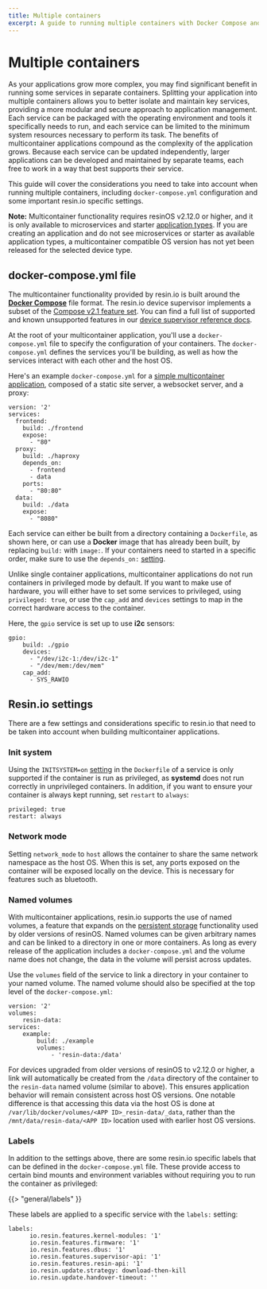 ```yaml
---
title: Multiple containers
excerpt: A guide to running multiple containers with Docker Compose and resin.io
---
```


# Multiple containers

As your applications grow more complex, you may find significant benefit in running some services in separate containers. Splitting your application into multiple containers allows you to better isolate and maintain key services, providing a more modular and secure approach to application management. Each service can be packaged with the operating environment and tools it specifically needs to run, and each service can be limited to the minimum system resources necessary to perform its task. The benefits of multicontainer applications compound as the complexity of the application grows. Because each service can be updated independently, larger applications can be developed and maintained by separate teams, each free to work in a way that best supports their service. 

This guide will cover the considerations you need to take into account when running multiple containers, including `docker-compose.yml` configuration and some important resin.io specific settings.

__Note:__ Multicontainer functionality requires resinOS v2.12.0 or higher, and it is only available to microservices and starter [application types][app-types]. If you are creating an application and do not see microservices or starter as available application types, a multicontainer compatible OS version has not yet been released for the selected device type. 

## docker-compose.yml file

The multicontainer functionality provided by resin.io is built around the **[Docker Compose][docker-compose]** file format. The resin.io device supervisor implements a subset of the [Compose v2.1 feature set][compose-features]. You can find a full list of supported and known unsupported features in our [device supervisor reference docs][compose-support].

At the root of your multicontainer application, you'll use a `docker-compose.yml` file to specify the configuration of your containers. The `docker-compose.yml` defines the services you'll be building, as well as how the services interact with each other and the host OS.

Here's an example `docker-compose.yml` for a [simple multicontainer application][simple-app], composed of a static site server, a websocket server, and a proxy:

```
version: '2'
services:
  frontend:
    build: ./frontend
    expose:
      - "80"
  proxy:
    build: ./haproxy
    depends_on:
      - frontend
      - data
    ports:
      - "80:80"
  data:
    build: ./data
    expose:
      - "8080"
```

Each service can either be built from a directory containing a `Dockerfile`, as shown here, or can use a **Docker** image that has already been built, by replacing `build:` with `image:`. If your containers need to started in a specific order, make sure to use the `depends_on:` [setting][depends-on].

Unlike single container applications, multicontainer applications do not run containers in privileged mode by default. If you want to make use of hardware, you will either have to set some services to privileged, using `privileged: true`, or use the `cap_add` and `devices` settings to map in the correct hardware access to the container.

Here, the `gpio` service is set up to use **i2c** sensors:

```
gpio:
    build: ./gpio
    devices:
      - "/dev/i2c-1:/dev/i2c-1"
      - "/dev/mem:/dev/mem"
    cap_add: 
      - SYS_RAWIO
```

## Resin.io settings

There are a few settings and considerations specific to resin.io that need to be taken into account when building multicontainer applications. 

### Init system

Using the `INITSYSTEM=on` [setting][init-system] in the `Dockerfile` of a service is only supported if the container is run as privileged, as **systemd** does not run correctly in unprivileged containers. In addition, if you want to ensure your container is always kept running, set `restart` to `always`: 

```
privileged: true
restart: always
```

### Network mode

Setting `network_mode` to `host` allows the container to share the same network namespace as the host OS. When this is set, any ports exposed on the container will be exposed locally on the device. This is necessary for features such as bluetooth.

### Named volumes

With multicontainer applications, resin.io supports the use of named volumes, a feature that expands on the [persistent storage][persistent-storage] functionality used by older versions of resinOS. Named volumes can be given arbitrary names and can be linked to a directory in one or more containers. As long as every release of the application includes a `docker-compose.yml` and the volume name does not change, the data in the volume will persist across updates. 

Use the `volumes` field of the service to link a directory in your container to your named volume. The named volume should also be specified at the top level of the `docker-compose.yml`:

```
version: '2'
volumes: 
    resin-data:
services:
    example:
        build: ./example
        volumes: 
            - 'resin-data:/data'
```

For devices upgraded from older versions of resinOS to v2.12.0 or higher, a link will automatically be created from the `/data` directory of the container to the `resin-data` named volume (similar to above). This ensures application behavior will remain consistent across host OS versions. One notable difference is that accessing this data via the host OS is done at `/var/lib/docker/volumes/<APP ID>_resin-data/_data`, rather than the `/mnt/data/resin-data/<APP ID>` location used with earlier host OS versions. 

### Labels 

In addition to the settings above, there are some resin.io specific labels that can be defined in the `docker-compose.yml` file. These provide access to certain bind mounts and environment variables without requiring you to run the container as privileged:

{{> "general/labels" }}

These labels are applied to a specific service with the `labels:` setting:

```
labels:
      io.resin.features.kernel-modules: '1'
      io.resin.features.firmware: '1'
      io.resin.features.dbus: '1'
      io.resin.features.supervisor-api: '1'
      io.resin.features.resin-api: '1'
      io.resin.update.strategy: download-then-kill
      io.resin.update.handover-timeout: ''
```

[docker-compose]:https://docs.docker.com/compose/overview/
[simple-app]:https://github.com/resin-io-projects/multicontainer-getting-started
[compose-features]:https://docs.docker.com/compose/compose-file/compose-file-v2/
[compose-support]:/reference/supervisor/docker-compose
[depends-on]:https://docs.docker.com/compose/compose-file/compose-file-v2/#depends_on
[persistent-storage]:/learn/develop/runtime/#persistent-storage
[init-system]:/learn/develop/runtime/#init-system
[app-types]:/learn/manage/app-types
